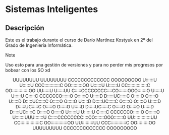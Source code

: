 # Sistemas Inteligentes

## Descripción

Este es el trabajo durante el curso de Darío Martínez Kostyuk en 2º del Grado de Ingeniería Informática.

> [!NOTE]
> Uso esto para una gestión de versiones y para no perder mis progresos por bobear con los SO xd

<p align="center">
UUUUUUUU     UUUUUUUU       CCCCCCCCCCCCC     OOOOOOOOO
U::::::U     U::::::U    CCC::::::::::::C   OO:::::::::OO
U::::::U     U::::::U  CC:::::::::::::::C OO:::::::::::::OO
UU:::::U     U:::::UU C:::::CCCCCCCC::::CO:::::::OOO:::::::O
 U:::::U     U:::::U C:::::C       CCCCCCO::::::O   O::::::O
 U:::::D     D:::::UC:::::C              O:::::O     O:::::O
 U:::::D     D:::::UC:::::C              O:::::O     O:::::O
 U:::::D     D:::::UC:::::C              O:::::O     O:::::O
 U:::::D     D:::::UC:::::C              O:::::O     O:::::O
 U:::::D     D:::::UC:::::C              O:::::O     O:::::O
 U:::::D     D:::::UC:::::C              O:::::O     O:::::O
 U::::::U   U::::::U C:::::C       CCCCCCO::::::O   O::::::O
 U:::::::UUU:::::::U  C:::::CCCCCCCC::::CO:::::::OOO:::::::O
  UU:::::::::::::UU    CC:::::::::::::::C OO:::::::::::::OO
    UU:::::::::UU        CCC::::::::::::C   OO:::::::::OO
      UUUUUUUUU             CCCCCCCCCCCCC     OOOOOOOOO
</p>
